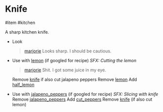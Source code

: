 # Knife

#item #kitchen 

A sharp kitchen knife.

- Look
  > [marjorie](characters/marjorie.md)
  > Looks sharp. I should be cautious.
- Use with [lemon](items/lemon.md) (if googled for recipe)
  *SFX: Cutting the lemon*

  > [marjorie](characters/marjorie.md)
  > Shit. I got some juice in my eye.

  Remove [knife](items/knife.md) if also cut jalapeno peppers
  Remove [lemon](items/lemon.md)
  Add [half_lemon](items/half_lemon.md)
- Use with [jalapeno_peppers](items/jalapeno_peppers.md) (if googled for recipe)
  *SFX: Slicing with knife*
  Remove [jalapeno_peppers](items/jalapeno_peppers.md)
  Add [cut_peppers](items/cut_peppers.md)
  Remove [knife](items/knife.md) (if also cut lemon)